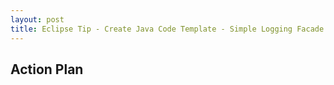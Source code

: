 ```yaml
---
layout: post
title: Eclipse Tip - Create Java Code Template - Simple Logging Facade for Java (slf4j)
---
```



## Action Plan

